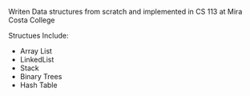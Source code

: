 Writen Data structures from scratch and implemented in CS 113 at Mira Costa College

Structues Include:
- Array List
- LinkedList
- Stack
- Binary Trees
- Hash Table
